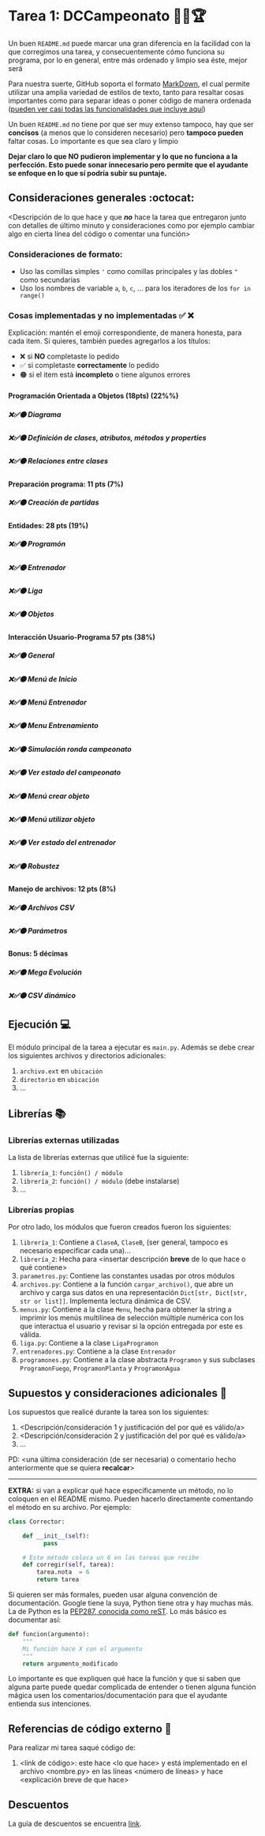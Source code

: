 # Tarea 1: DCCampeonato 🏃‍♂️🏆


Un buen ```README.md``` puede marcar una gran diferencia en la facilidad con la que corregimos una tarea, y consecuentemente cómo funciona su programa, por lo en general, entre más ordenado y limpio sea éste, mejor será 

Para nuestra suerte, GitHub soporta el formato [MarkDown](https://es.wikipedia.org/wiki/Markdown), el cual permite utilizar una amplia variedad de estilos de texto, tanto para resaltar cosas importantes como para separar ideas o poner código de manera ordenada ([pueden ver casi todas las funcionalidades que incluye aquí](https://github.com/adam-p/markdown-here/wiki/Markdown-Cheatsheet))

Un buen ```README.md``` no tiene por que ser muy extenso tampoco, hay que ser **concisos** (a menos que lo consideren necesario) pero **tampoco pueden** faltar cosas. Lo importante es que sea claro y limpio 

**Dejar claro lo que NO pudieron implementar y lo que no funciona a la perfección. Esto puede sonar innecesario pero permite que el ayudante se enfoque en lo que sí podría subir su puntaje.**

## Consideraciones generales :octocat:

<Descripción de lo que hace y que **_no_** hace la tarea que entregaron junto
con detalles de último minuto y consideraciones como por ejemplo cambiar algo
en cierta línea del código o comentar una función>

### Consideraciones de formato:
- Uso las comillas simples `'` como comillas principales y las dobles `"` como secundarias
- Uso los nombres de variable `a`, `b`, `c`, ... para los iteradores de los `for in range()`


### Cosas implementadas y no implementadas :white_check_mark: :x:

Explicación: mantén el emoji correspondiente, de manera honesta, para cada item. Si quieres, también puedes agregarlos a los títulos:
- ❌ si **NO** completaste lo pedido
- ✅ si completaste **correctamente** lo pedido
- 🟠 si el item está **incompleto** o tiene algunos errores
#### Programación Orientada a Objetos (18pts) (22%%)
##### ❌✅🟠 Diagrama
##### ❌✅🟠 Definición de clases, atributos, métodos y properties		
##### ❌✅🟠 Relaciones entre clases
#### Preparación programa: 11 pts (7%)			
##### ❌✅🟠 Creación de partidas
#### Entidades: 28 pts (19%)
##### ❌✅🟠 Programón
##### ❌✅🟠 Entrenador		
##### ❌✅🟠 Liga	
##### ❌✅🟠 Objetos		
#### Interacción Usuario-Programa 57 pts (38%)
##### ❌✅🟠 General	
##### ❌✅🟠 Menú de Inicio
##### ❌✅🟠 Menú Entrenador
##### ❌✅🟠 Menu Entrenamiento
##### ❌✅🟠 Simulación ronda campeonato
##### ❌✅🟠 Ver estado del campeonato
##### ❌✅🟠 Menú crear objeto
##### ❌✅🟠 Menú utilizar objeto
##### ❌✅🟠 Ver estado del entrenador
##### ❌✅🟠 Robustez
#### Manejo de archivos: 12 pts (8%)
##### ❌✅🟠 Archivos CSV
##### ❌✅🟠 Parámetros
#### Bonus: 5 décimas
##### ❌✅🟠 Mega Evolución
##### ❌✅🟠 CSV dinámico

## Ejecución :computer:
El módulo principal de la tarea a ejecutar es  ```main.py```. Además se debe crear los siguientes archivos y directorios adicionales:
1. ```archivo.ext``` en ```ubicación```
2. ```directorio``` en ```ubicación```
3. ...


## Librerías :books:
### Librerías externas utilizadas
La lista de librerías externas que utilicé fue la siguiente:

1. ```librería_1```: ```función() / módulo```
2. ```librería_2```: ```función() / módulo``` (debe instalarse)
3. ...

### Librerías propias
Por otro lado, los módulos que fueron creados fueron los siguientes:

1. ```librería_1```: Contiene a ```ClaseA```, ```ClaseB```, (ser general, tampoco es necesario especificar cada una)...
2. ```librería_2```: Hecha para <insertar descripción **breve** de lo que hace o qué contiene>
1. ```parametros.py```: Contiene las constantes usadas por otros módulos
2. ```archivos.py```: Contiene a la función ```cargar_archivo()```, que abre un archivo y carga sus datos en una representación ```Dict[str, Dict[str, str or list]]```. Implementa lectura dinámica de CSV.
3. ```menus.py```: Contiene a la clase ```Menu```, hecha para obtener la string a imprimir los menús multilínea de selección múltiple numérica con los que interactua el usuario y revisar si la opción entregada por este es válida.
4. ```liga.py```: Contiene a la clase ```LigaProgramon```
5. ```entrenadores.py```: Contiene a la clase ```Entrenador```
6. ```programones.py```: Contiene a la clase abstracta ```Programon``` y sus subclases ```ProgramonFuego```, ```ProgramonPlanta``` y ```ProgramonAgua```

## Supuestos y consideraciones adicionales :thinking:
Los supuestos que realicé durante la tarea son los siguientes:

1. <Descripción/consideración 1 y justificación del por qué es válido/a> 
2. <Descripción/consideración 2 y justificación del por qué es válido/a>
3. ...

PD: <una última consideración (de ser necesaria) o comentario hecho anteriormente que se quiera **recalcar**>


-------



**EXTRA:** si van a explicar qué hace específicamente un método, no lo coloquen en el README mismo. Pueden hacerlo directamente comentando el método en su archivo. Por ejemplo:

```python
class Corrector:

    def __init__(self):
          pass

    # Este método coloca un 6 en las tareas que recibe
    def corregir(self, tarea):
        tarea.nota  = 6
        return tarea
```

Si quieren ser más formales, pueden usar alguna convención de documentación. Google tiene la suya, Python tiene otra y hay muchas más. La de Python es la [PEP287, conocida como reST](https://www.python.org/dev/peps/pep-0287/). Lo más básico es documentar así:

```python
def funcion(argumento):
    """
    Mi función hace X con el argumento
    """
    return argumento_modificado
```
Lo importante es que expliquen qué hace la función y que si saben que alguna parte puede quedar complicada de entender o tienen alguna función mágica usen los comentarios/documentación para que el ayudante entienda sus intenciones.

## Referencias de código externo :book:

Para realizar mi tarea saqué código de:
1. \<link de código>: este hace \<lo que hace> y está implementado en el archivo <nombre.py> en las líneas <número de líneas> y hace <explicación breve de que hace>



## Descuentos
La guía de descuentos se encuentra [link](https://github.com/IIC2233/Syllabus/blob/master/Tareas/Descuentos.md).
